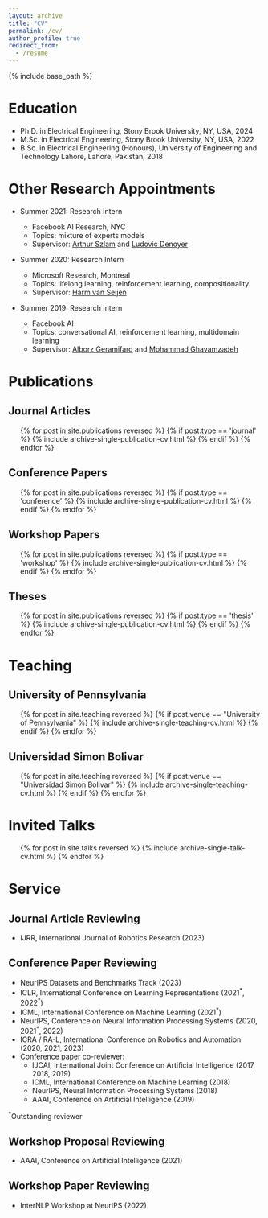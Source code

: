 ```yaml
---
layout: archive
title: "CV"
permalink: /cv/
author_profile: true
redirect_from:
  - /resume
---
```


{% include base_path %}

Education
======
* Ph.D. in Electrical Engineering, Stony Brook University, NY, USA, 2024
* M.Sc. in Electrical Engineering, Stony Brook University, NY, USA, 2022
* B.Sc. in Electrical Engineering (Honours), University of Engineering and Technology Lahore, Lahore, Pakistan, 2018

Other Research Appointments
======
* Summer 2021: Research Intern
  * Facebook AI Research, NYC
  * Topics: mixture of experts models
  * Supervisor: [Arthur Szlam](https://scholar.google.com/citations?user=u3-FxUgAAAAJ&hl=en) and [Ludovic Denoyer](http://www-connex.lip6.fr/~denoyer/wordpress/)

* Summer 2020: Research Intern
  * Microsoft Research, Montreal
  * Topics: lifelong learning, reinforcement learning, compositionality
  * Supervisor: [Harm van Seijen](https://www.microsoft.com/en-us/research/people/havansei/)

* Summer 2019: Research Intern
  * Facebook AI
  * Topics: conversational AI, reinforcement learning, multidomain learning
  * Supervisor: [Alborz Geramifard](http://alborz-geramifard.com/Homepage/Welcome.html) and [Mohammad Ghavamzadeh](http://chercheurs.lille.inria.fr/~ghavamza/my_website/About_Me.html)
  

Publications
======

<!-- Preprints
-----
  <ul>{% for post in site.publications reversed %}
    {% if post.type == 'preprint' %}
      {% include archive-single-publication-cv.html %}
    {% endif %}
  {% endfor %}</ul> -->

Journal Articles
-----
  <ul>{% for post in site.publications reversed %}
    {% if post.type == 'journal' %}
      {% include archive-single-publication-cv.html %}
    {% endif %}
  {% endfor %}</ul>


Conference Papers
-----
  <ul>{% for post in site.publications reversed %}
    {% if post.type == 'conference' %}
      {% include archive-single-publication-cv.html %}
    {% endif %}
  {% endfor %}</ul>

Workshop Papers
-----
  <ul>{% for post in site.publications reversed %}
    {% if post.type == 'workshop' %}
      {% include archive-single-publication-cv.html %}
    {% endif %}
  {% endfor %}</ul>

Theses
-----
  <ul>{% for post in site.publications reversed %}
    {% if post.type == 'thesis' %}
      {% include archive-single-publication-cv.html %}
    {% endif %}
  {% endfor %}</ul>


Teaching
======

University of Pennsylvania
------
  <ul>{% for post in site.teaching reversed %}
    {% if post.venue == "University of Pennsylvania" %}
      {% include archive-single-teaching-cv.html %}
    {% endif %}
  {% endfor %}</ul>
  
Universidad Simon Bolivar
------
  <ul>{% for post in site.teaching reversed %}
    {% if post.venue == "Universidad Simon Bolivar" %}
      {% include archive-single-teaching-cv.html %}
    {% endif %}
  {% endfor %}</ul>

Invited Talks
======

  <ul>{% for post in site.talks  reversed %}
    {% include archive-single-talk-cv.html %}
  {% endfor %}</ul>

Service
======

Journal Article Reviewing
----
* IJRR, International Journal of Robotics Research (2023)

Conference Paper Reviewing
----
* NeurIPS Datasets and Benchmarks Track (2023)
* ICLR, International Conference on Learning Representations (2021<sup>\*</sup>, 2022<sup>\*</sup>)
* ICML, International Conference on Machine Learning (2021<sup>\*</sup>)
* NeurIPS, Conference on Neural Information Processing Systems (2020, 2021<sup>\*</sup>, 2022)
* ICRA / RA-L, International Conference on Robotics and Automation (2020, 2021, 2023)
* Conference paper co-reviewer:
  * IJCAI, International Joint Conference on Artificial Intelligence (2017, 2018, 2019)
  * ICML, International Conference on Machine Learning (2018)
  * NeurIPS, Neural Information Processing Systems (2018)
  * AAAI, Conference on Artificial Intelligence (2019)

<sup>\*</sup>Outstanding reviewer

Workshop Proposal Reviewing
----
* AAAI, Conference on Artificial Intelligence (2021)

Workshop Paper Reviewing
----
* InterNLP Workshop at NeurIPS (2022)
